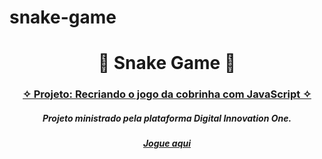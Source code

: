 # snake-game
<h1 align="center">🐍 Snake Game 🐍</h1>

<h3 align="center">
    <a href="https://web.digitalinnovation.one/project/recriando-o-jogo-da-cobrinha-com-javascript/learning/bfcd37b9-4ccf-40fb-b0ea-c2d865414a19?back=/track/html-web-developer"> ✧ Projeto: Recriando o jogo da cobrinha com JavaScript ✧</a>
</h3>
   
    
<h5 align="center">Projeto ministrado pela plataforma Digital Innovation One.</h3>

<h5 align="center">
    <a href="https://carlasama.github.io/snake-game/">Jogue aqui</a>
</h5>
